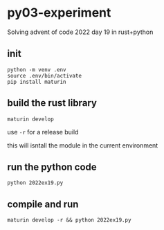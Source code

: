 # py03-experiment

Solving advent of code 2022 day 19 in rust+python

## init

```
python -m venv .env   
source .env/bin/activate
pip install maturin
```

## build the rust library

```
maturin develop 
```

use `-r` for a release build

this will isntall the module in the current environment

## run the python code

```
python 2022ex19.py
```

## compile and run

```
maturin develop -r && python 2022ex19.py
```